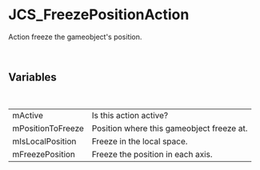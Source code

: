 <div id="content-header">
  <h1>JCS_FreezePositionAction</h1>
</div>

<p>
  Action freeze the gameobject's position.
</p>


<br/>
<h2>Variables</h2>
<br/>

<table>
  <tr>
    <td>mActive</td>
    <td>Is this action active?</td>
  </tr>
  <tr>
    <td>mPositionToFreeze</td>
    <td>Position where this gameobject freeze at.</td>
  </tr>
  <tr>
    <td>mIsLocalPosition</td>
    <td>Freeze in the local space.</td>
  </tr>
  <tr>
    <td>mFreezePosition</td>
    <td>Freeze the position in each axis.</td>
  </tr>
</table>

